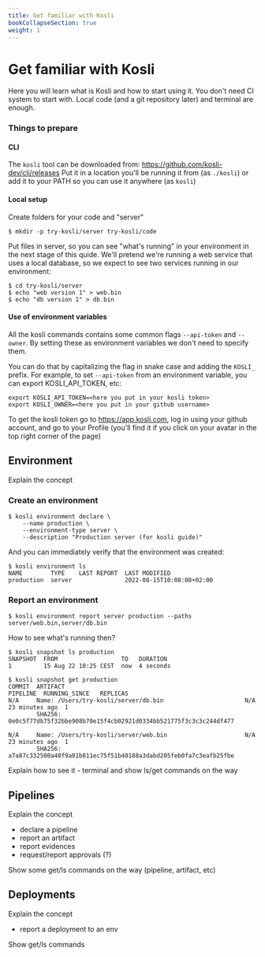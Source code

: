 ```yaml
---
title: Get familiar with Kosli
bookCollapseSection: true
weight: 1
---
```


# Get familiar with Kosli

Here you will learn what is Kosli and how to start using it. 
You don't need CI system to start with. Local code (and a git repository later) and terminal are enough. 

### Things to prepare

#### CLI

The `kosli` tool can be downloaded from: https://github.com/kosli-dev/cli/releases
Put it in a location you'll be running it from (as `./kosli`) or add it to your PATH so you can use it anywhere (as `kosli`)

#### Local setup

Create folders for your code and "server"

```
$ mkdir -p try-kosli/server try-kosli/code
``` 
Put files in server, so you can see "what's running" in your environment in the next stage of this quide. We'll pretend we're running a web service that uses a local database, so we expect to see two services running in our environment:

```
$ cd try-kosli/server
$ echo "web version 1" > web.bin
$ echo "db version 1" > db.bin
``` 

#### Use of environment variables

All the kosli commands contains some common
flags `--api-token` and `--owner`. By setting
these as environment variables we don't need to specify them. 

You can do that by capitalizing the flag in snake case and adding the `KOSLI_` prefix. For example, to set `--api-token` from an environment variable, you can export KOSLI_API_TOKEN, etc:

```shell
export KOSLI_API_TOKEN=<here you put in your kosli token>
export KOSLI_OWNER=<here you put in your github username>
```

To get the kosli token go to https://app.kosli.com, log in using your github account, and go to your Profile (you'll find it if you click on your avatar in the top right corner of the page)

## Environment

Explain the concept

### Create an environment

```
$ kosli environment declare \
    --name production \
    --environment-type server \
    --description "Production server (for kosli guide)"
```
And you can immediately verify that the environment was created:
```
$ kosli environment ls
NAME        TYPE    LAST REPORT  LAST MODIFIED
production  server               2022-08-15T10:08:08+02:00
```

### Report an environment
```
$ kosli environment report server production --paths server/web.bin,server/db.bin
```

How to see what's running then?
```
$ kosli snapshot ls production
SNAPSHOT  FROM                  TO   DURATION
1         15 Aug 22 10:25 CEST  now  4 seconds

$ kosli snapshot get production
COMMIT  ARTIFACT                                                                  PIPELINE  RUNNING_SINCE   REPLICAS
N/A     Name: /Users/try-kosli/server/db.bin                       N/A       23 minutes ago  1
        SHA256: 0e0c5f77db75f32bbe908b70e15f4cb02921d0334bb521775f3c3c3c244df477                            
                                                                                                            
N/A     Name: /Users/try-kosli/server/web.bin                      N/A       23 minutes ago  1
        SHA256: a7a87c332500a40f9a01b811ec75f51b40188a3dabd205feb0fa7c3eafb25fbe     
```


Explain how to see it - terminal and show ls/get commands on the way

## Pipelines

Explain the concept

- declare a pipeline 
- report an artifact
- report evidences
- request/report approvals (?)

Show some get/ls commands on the way (pipeline, artifact, etc)

## Deployments

Explain the concept

- report a deployment to an env

Show get/ls commands


